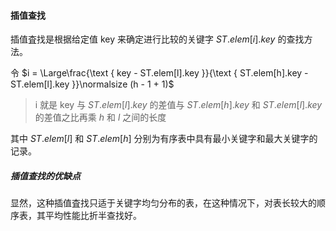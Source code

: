 
#### 插值查找

插值査找是根据给定值 key 来确定进行比较的关键字 $ST.elem[i].key$ 的查找方法。

令 $i = \Large\frac{\text { key - ST.elem[l].key }}{\text { ST.elem[h].key - ST.elem[l].key }}\normalsize (h - 1 + 1)$

> i 就是 key 与 $ST.elem[l].key$ 的差值与 $ST.elem[h].key$ 和 $ST.elem[l].key$ 的差值之比再乘 $h$ 和 $l$ 之间的长度

其中 $ST.elem[l]$ 和 $ST.elem[h]$ 分别为有序表中具有最小关键字和最大关键字的记录。

##### 插值查找的优缺点

显然，这种插值査找只适于关键字均匀分布的表，在这种情况下，对表长较大的顺序表，其平均性能比折半查找好。
